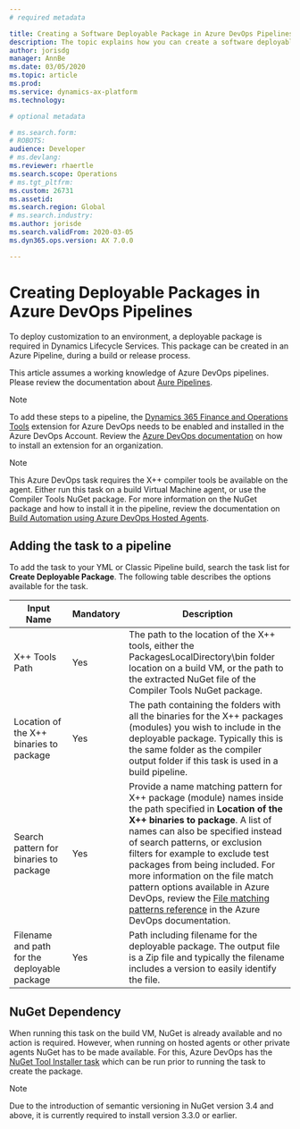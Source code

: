```yaml
---
# required metadata

title: Creating a Software Deployable Package in Azure DevOps Pipelines
description: The topic explains how you can create a software deployable package when running build automation in Azure DevOps
author: jorisdg
manager: AnnBe
ms.date: 03/05/2020
ms.topic: article
ms.prod: 
ms.service: dynamics-ax-platform
ms.technology: 

# optional metadata

# ms.search.form: 
# ROBOTS: 
audience: Developer
# ms.devlang: 
ms.reviewer: rhaertle
ms.search.scope: Operations
# ms.tgt_pltfrm: 
ms.custom: 26731
ms.assetid:
ms.search.region: Global
# ms.search.industry: 
ms.author: jorisde
ms.search.validFrom: 2020-03-05
ms.dyn365.ops.version: AX 7.0.0

---
```


# Creating Deployable Packages in Azure DevOps Pipelines

To deploy customization to an environment, a deployable package is required in Dynamics Lifecycle Services. This package can be created in an Azure Pipeline, during a build or release process.

This article assumes a working knowledge of Azure DevOps pipelines. Please review the documentation about [Aure Pipelines](https://docs.microsoft.com/en-us/azure/devops/pipelines/get-started/pipelines-get-started?view=azure-devops).

> [!NOTE]
> To add these steps to a pipeline, the [Dynamics 365 Finance and Operations Tools](https://marketplace.visualstudio.com/items?itemName=Dyn365FinOps.dynamics365-finops-tools) extension for Azure DevOps needs to be enabled and installed in the Azure DevOps Account. Review the [Azure DevOps documentation](https://docs.microsoft.com/en-us/azure/devops/marketplace/install-extension?view=azure-devops&tabs=browser) on how to install an extension for an organization.

> [!NOTE]
> This Azure DevOps task requires the X++ compiler tools be available on the agent. Either run this task on a build Virtual Machine agent, or use the Compiler Tools NuGet package. For more information on the NuGet package and how to install it in the pipeline, review the documentation on [Build Automation using Azure DevOps Hosted Agents](hosted-build-automation.md).

## Adding the task to a pipeline

To add the task to your YML or Classic Pipeline build, search the task list for **Create Deployable Package**. The following table describes the options available for the task.

| Input Name | Mandatory | Description |
| --- | --- | --- |
| X++ Tools Path | Yes | The path to the location of the X++ tools, either the PackagesLocalDirectory\bin folder location on a build VM, or the path to the extracted NuGet file of the Compiler Tools NuGet package. |
| Location of the X++ binaries to package | Yes | The path containing the folders with all the binaries for the X++ packages (modules) you wish to include in the deployable package. Typically this is the same folder as the compiler output folder if this task is used in a build pipeline. |
| Search pattern for binaries to package | Yes | Provide a name matching pattern for X++ package (module) names inside the path specified in **Location of the X++ binaries to package**. A list of names can also be specified instead of search patterns, or exclusion filters for example to exclude test packages from being included. For more information on the file match pattern options available in Azure DevOps, review the [File matching patterns reference](https://docs.microsoft.com/en-us/azure/devops/pipelines/tasks/file-matching-patterns?view=azure-devops) in the Azure DevOps documentation. |
| Filename and path for the deployable package | Yes | Path including filename for the deployable package. The output file is a Zip file and typically the filename includes a version to easily identify the file. |

## NuGet Dependency

When running this task on the build VM, NuGet is already available and no action is required. However, when running on hosted agents or other private agents NuGet has to be made available. For this, Azure DevOps has the [NuGet Tool Installer task](https://docs.microsoft.com/en-us/azure/devops/pipelines/tasks/tool/nuget?view=azure-devops) which can be run prior to running the task to create the package.

> [!NOTE]
> Due to the introduction of semantic versioning in NuGet version 3.4 and above, it is currently required to install version 3.3.0 or earlier.

